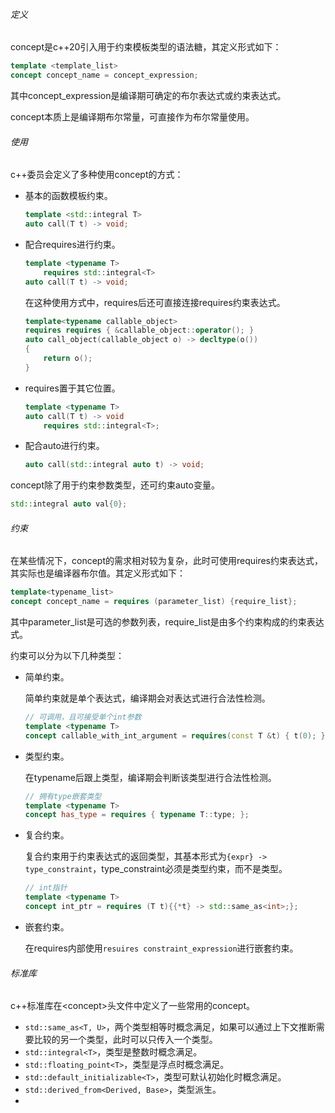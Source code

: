 ###### 定义

concept是c++20引入用于约束模板类型的语法糖，其定义形式如下：

```cpp
template <template_list>
concept concept_name = concept_expression;
```

其中concept_expression是编译期可确定的布尔表达式或约束表达式。

concept本质上是编译期布尔常量，可直接作为布尔常量使用。

###### 使用

c++委员会定义了多种使用concept的方式：

* 基本的函数模板约束。

  ```cpp
  template <std::integral T> 
  auto call(T t) -> void;
  ```

* 配合requires进行约束。

  ```cpp
  template <typename T>
      requires std::integral<T>
  auto call(T t) -> void;
  ```

  在这种使用方式中，requires后还可直接连接requires约束表达式。

  ```cpp
  template<typename callable_object>
  requires requires { &callable_object::operator(); }
  auto call_object(callable_object o) -> decltype(o())
  {
      return o();
  }
  ```

* requires置于其它位置。

  ```cpp
  template <typename T>
  auto call(T t) -> void
      requires std::integral<T>;
  ```

* 配合auto进行约束。

  ```cpp
  auto call(std::integral auto t) -> void;
  ```

concept除了用于约束参数类型，还可约束auto变量。

```cpp
std::integral auto val{0};
```

###### 约束

在某些情况下，concept的需求相对较为复杂，此时可使用requires约束表达式，其实际也是编译器布尔值。其定义形式如下：

```cpp
template<typename_list>
concept concept_name = requires (parameter_list) {require_list};
```

其中parameter_list是可选的参数列表，require_list是由多个约束构成的约束表达式。

约束可以分为以下几种类型：

* 简单约束。

  简单约束就是单个表达式，编译期会对表达式进行合法性检测。

  ```cpp
  // 可调用，且可接受单个int参数
  template <typename T>
  concept callable_with_int_argument = requires(const T &t) { t(0); };
  ```

* 类型约束。

  在typename后跟上类型，编译期会判断该类型进行合法性检测。

  ```cpp
  // 拥有type嵌套类型
  template <typename T>
  concept has_type = requires { typename T::type; };
  ```

* 复合约束。

  复合约束用于约束表达式的返回类型，其基本形式为`{expr} -> type_constraint`，type_constraint必须是类型约束，而不是类型。

  ```cpp
  // int指针
  template <typename T>
  concept int_ptr = requires (T t){{*t} -> std::same_as<int>;};
  ```

* 嵌套约束。

  在requires内部使用`resuires constraint_expression`进行嵌套约束。

###### 标准库

c++标准库在\<concept\>头文件中定义了一些常用的concept。

* `std::same_as<T, U>`，两个类型相等时概念满足，如果可以通过上下文推断需要比较的另一个类型，此时可以只传入一个类型。
* `std::integral<T>`，类型是整数时概念满足。
* `std::floating_point<T>`，类型是浮点时概念满足。
* `std::default_initializable<T>`，类型可默认初始化时概念满足。
* `std::derived_from<Derived, Base>`，类型派生。
* 

